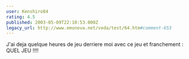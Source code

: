 ```yaml
---
user: Kenshiro84
rating: 4.5
published: 2003-05-09T22:10:53.000Z
legacy_url: http://www.emunova.net/veda/test/64.htm#comment-653
---
```

J'ai deja quelque heures de jeu derriere moi avec ce jeu et franchement : QUEL JEU !!!!